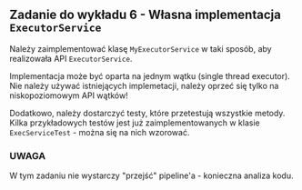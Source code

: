 ## Zadanie do wykładu 6 - Własna implementacja `ExecutorService`

Należy zaimplementować klasę `MyExecutorService` w taki sposób, aby realizowała API `ExecutorService`.

Implementacja może być oparta na jednym wątku (single thread executor). Nie należy używać istniejących implemetacji, należy oprzeć się tylko na niskopoziomowym API wątków!

Dodatkowo, należy dostarczyć testy, które przetestują wszystkie metody. Kilka przykładowych testów jest już zaimplementowanych w klasie `ExecServiceTest` - można się na nich wzorować.

### UWAGA
W tym zadaniu nie wystarczy "przejść" pipeline'a - konieczna analiza kodu.
